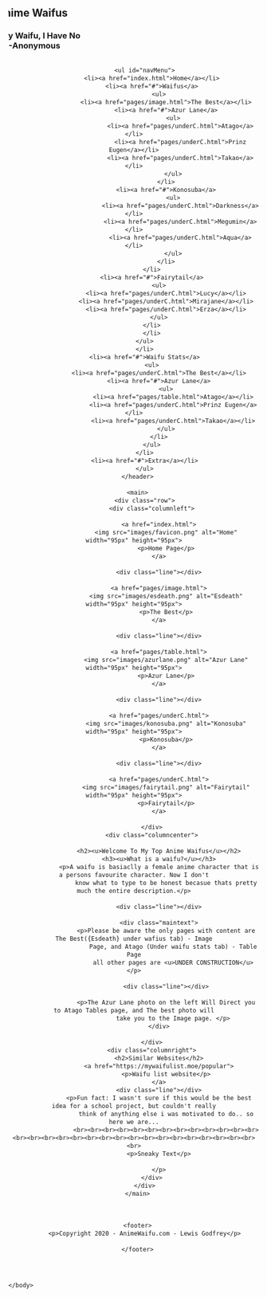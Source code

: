 <html lang="en">

<head>
  <meta http-equiv="Content-Type" content="text/html; charset=utf-8" />

  <title>My favorite Anime Waifus</title>
  <link rel="icon" type="image/ico" href="images/favicon.ico">
  <link rel="stylesheet" type="text/css" href="styles/normalize.css">
  <link rel="stylesheet" type="text/css" href="styles/main.css">

</head>

<body>

  <section id="page">
      <header>
          <div style="overflow: hidden;">
              <div id="B" style="float: left; width: 50%; margin-left: -100px;">
                  <div>
                      <hgroup>
                          <h1>Top Anime Waifus</h1>
                          <h3>"Without My Waifu, I Have No Laifu" -Anonymous </h3>
                      </hgroup>
                  </div>
              </div>
          </div>

          <ul id="navMenu">
              <li><a href="index.html">Home</a></li>
              <li><a href="#">Waifus</a>
                  <ul>
                      <li><a href="pages/image.html">The Best</a></li>
                      <li><a href="#">Azur Lane</a>
                          <ul>
                              <li><a href="pages/underC.html">Atago</a></li>
                              <li><a href="pages/underC.html">Prinz Eugen</a></li>
                              <li><a href="pages/underC.html">Takao</a></li>
                          </ul>
                      </li>
                      <li><a href="#">Konosuba</a>
                          <ul>
                              <li><a href="pages/underC.html">Darkness</a></li>
                              <li><a href="pages/underC.html">Megumin</a></li>
                              <li><a href="pages/underC.html">Aqua</a></li>
                          </ul>
                      </li>
              </li>
              <li><a href="#">Fairytail</a>
                  <ul>
                      <li><a href="pages/underC.html">Lucy</a></li>
                      <li><a href="pages/underC.html">Mirajane</a></li>
                      <li><a href="pages/underC.html">Erza</a></li>
                  </ul>
              </li>
              </li>
          </ul>
          </li>
          <li><a href="#">Waifu Stats</a>
              <ul>
                  <li><a href="pages/underC.html">The Best</a></li>
                  <li><a href="#">Azur Lane</a>
                      <ul>
                          <li><a href="pages/table.html">Atago</a></li>
                          <li><a href="pages/underC.html">Prinz Eugen</a></li>
                          <li><a href="pages/underC.html">Takao</a></li>
                      </ul>
                  </li>
              </ul>
          </li>
          <li><a href="#">Extra</a></li>
          </ul>
      </header>

      <main>
          <div class="row">
              <div class="columnleft">

                  <a href="index.html">
                      <img src="images/favicon.png" alt="Home" width="95px" height="95px">
                      <p>Home Page</p>
                  </a>

                  <div class="line"></div>

                  <a href="pages/image.html">
                      <img src="images/esdeath.png" alt="Esdeath" width="95px" height="95px">
                      <p>The Best</p>
                  </a>

                  <div class="line"></div>

                  <a href="pages/table.html">
                      <img src="images/azurlane.png" alt="Azur Lane" width="95px" height="95px">
                      <p>Azur Lane</p>
                  </a>

                  <div class="line"></div>

                  <a href="pages/underC.html">
                      <img src="images/konosuba.png" alt="Konosuba" width="95px" height="95px">
                      <p>Konosuba</p>
                  </a>

                  <div class="line"></div>

                  <a href="pages/underC.html">
                      <img src="images/fairytail.png" alt="Fairytail" width="95px" height="95px">
                      <p>Fairytail</p>
                  </a>

              </div>
              <div class="columncenter">

                  <h2><u>Welcome To My Top Anime Waifus</u></h2>
                  <h3><u>What is a waifu?</u></h3>
                  <p>A waifu is basiaclly a female anime character that is a persons favourite character. Now I don't
                      know what to type to be honest becasue thats pretty much the entire description.</p>

                  <div class="line"></div>

                  <div class="maintext">
                      <p>Please be aware the only pages with content are The Best({Esdeath} under wafius tab) - Image
                          Page, and Atago (Under waifu stats tab) - Table Page
                          all other pages are <u>UNDER CONSTRUCTION</u> </p>

                      <div class="line"></div>

                      <p>The Azur Lane photo on the left Will Direct you to Atago Tables page, and The best photo will
                          take you to the Image page. </p>
                  </div>

              </div>
              <div class="columnright">
                  <h2>Similar Websites</h2>
                  <a href="https://mywaifulist.moe/popular">
                      <p>Waifu list website</p>
                  </a>
                  <div class="line"></div>
                  <p>Fun fact: I wasn't sure if this would be the best idea for a school project, but couldn't really
                      think of anything else i was motivated to do.. so here we are...
                      <br><br><br><br><br><br><br><br><br><br><br><br><br><br><br><br><br><br><br><br><br><br><br><br><br><br><br><br><br><br><br>
                  <p>Sneaky Text</p>

                  </p>
              </div>
          </div>
      </main>



      <footer>
          <p>Copyright 2020 - AnimeWaifu.com - Lewis Godfrey</p>

      </footer>
  </section>


</body>



    </body>
</html>
